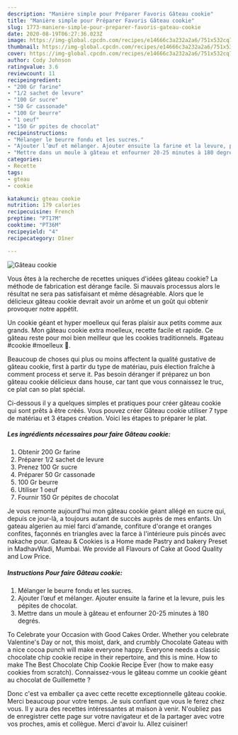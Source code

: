 ```yaml
---
description: "Manière simple pour Préparer Favoris Gâteau cookie"
title: "Manière simple pour Préparer Favoris Gâteau cookie"
slug: 1773-maniere-simple-pour-preparer-favoris-gateau-cookie
date: 2020-08-19T06:27:36.023Z
image: https://img-global.cpcdn.com/recipes/e14666c3a232a2a6/751x532cq70/gateau-cookie-photo-principale-de-la-recette.jpg
thumbnail: https://img-global.cpcdn.com/recipes/e14666c3a232a2a6/751x532cq70/gateau-cookie-photo-principale-de-la-recette.jpg
cover: https://img-global.cpcdn.com/recipes/e14666c3a232a2a6/751x532cq70/gateau-cookie-photo-principale-de-la-recette.jpg
author: Cody Johnson
ratingvalue: 3.6
reviewcount: 11
recipeingredient:
- "200 Gr farine"
- "1/2 sachet de levure"
- "100 Gr sucre"
- "50 Gr cassonade"
- "100 Gr beurre"
- "1 oeuf"
- "150 Gr ppites de chocolat"
recipeinstructions:
- "Mélanger le beurre fondu et les sucres."
- "Ajouter l’œuf et mélanger. Ajouter ensuite la farine et la levure, puis les pépites de chocolat."
- "Mettre dans un moule à gâteau et enfourner 20-25 minutes à 180 degrés."
categories:
- Recette
tags:
- gteau
- cookie

katakunci: gteau cookie 
nutrition: 179 calories
recipecuisine: French
preptime: "PT17M"
cooktime: "PT36M"
recipeyield: "4"
recipecategory: Dîner

---
```



![Gâteau cookie](https://img-global.cpcdn.com/recipes/e14666c3a232a2a6/751x532cq70/gateau-cookie-photo-principale-de-la-recette.jpg)

Vous êtes à la recherche de recettes uniques d'idées gâteau cookie? La méthode de fabrication est dérange facile. Si mauvais processus alors le résultat ne sera pas satisfaisant et même désagréable. Alors que le délicieux gâteau cookie devrait avoir un arôme et un goût qui obtenir provoquer notre appétit.

Un cookie géant et hyper moelleux qui feras plaisir aux petits comme aux grands. Mon gâteau cookie extra moelleux, recette facile et rapide. Ce gâteau reste pour moi bien meilleur que les cookies traditionnels. #gateau #cookie #moelleux 📌.

Beaucoup de choses qui plus ou moins affectent la qualité gustative de gâteau cookie, first à partir du type de matériau, puis élection fraîche à comment process et serve it. Pas besoin déranger if préparez un bon gâteau cookie délicieux dans house, car tant que vous connaissez le truc, ce plat can so plat spécial.


Ci-dessous il y a quelques simples et pratiques pour créer gâteau cookie qui sont prêts à être créés. Vous pouvez créer Gâteau cookie utiliser 7 type de matériau et 3 étapes création. Voici les étapes to préparer le plat.

<!--inarticleads1-->

##### Les ingrédients nécessaires pour faire Gâteau cookie:

1. Obtenir 200 Gr farine
1. Préparer 1/2 sachet de levure
1. Prenez 100 Gr sucre
1. Préparer 50 Gr cassonade
1.  100 Gr beurre
1. Utiliser 1 oeuf
1. Fournir 150 Gr pépites de chocolat


Je vous remonte aujourd&#39;hui mon gâteau cookie géant allégé en sucre qui, depuis ce jour-là, a toujours autant de succès auprès de mes enfants. Un gateau algerien au miel farci d&#39;amande, confiture d&#39;orange et oranges confites, façonnés en triangles avec la farce à l&#39;intérieure puis pincés avec nakache pour. Gateau &amp; Cookies is a Home made Pastry and bakery Preset in MadhavWadi, Mumbai. We provide all Flavours of Cake at Good Quality and Low Price. 

<!--inarticleads2-->

##### Instructions Pour faire Gâteau cookie:

1. Mélanger le beurre fondu et les sucres.
1. Ajouter l’œuf et mélanger. Ajouter ensuite la farine et la levure, puis les pépites de chocolat.
1. Mettre dans un moule à gâteau et enfourner 20-25 minutes à 180 degrés.


To Celebrate your Occasion with Good Cakes Order. Whether you celebrate Valentine&#39;s Day or not, this moist, dark, and crumbly Chocolate Gateau with a nice cocoa punch will make everyone happy. Everyone needs a classic chocolate chip cookie recipe in their repertoire, and this is mine. How to make The Best Chocolate Chip Cookie Recipe Ever (how to make easy cookies from scratch). Connaissez-vous le gâteau comme un cookie géant au chocolat de Guillemette ? 


Donc c'est va emballer ça avec cette recette exceptionnelle gâteau cookie. Merci beaucoup pour votre temps. Je suis confiant que vous le ferez chez vous. Il y aura des recettes  intéressantes at maison à venir. N'oubliez pas de enregistrer cette page sur votre navigateur et de la partager avec votre vos proches, amis et collègue. Merci d'avoir lu. Allez cuisiner!

